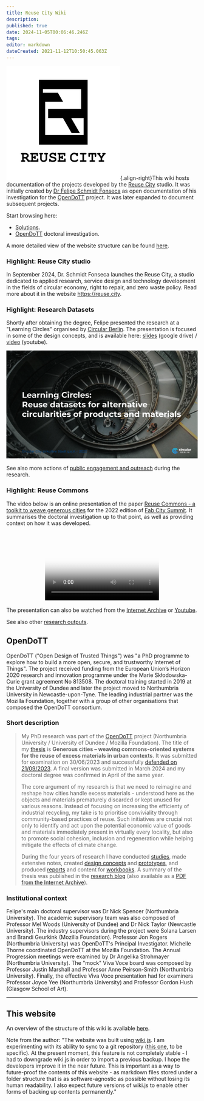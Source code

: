```yaml
---
title: Reuse City Wiki
description: 
published: true
date: 2024-11-05T00:06:46.246Z
tags: 
editor: markdown
dateCreated: 2021-11-12T10:50:45.063Z
---
```


![reuse-city-logo-branco.png](/reuse-city-logo-branco.png){.align-right}This wiki hosts documentation of the projects developed by the [Reuse City](https://reuse.city) studio. It was initially created by [Dr Felipe Schmidt Fonseca](https://is.efeefe.me) as open documentation of his investigation for the  [OpenDoTT](#opendott) project. It was later expanded to document subsequent projects.

Start browsing here:

- [Solutions](/solutions).
- [OpenDoTT](/opendott) doctoral investigation.
<!-- - [Projects](/projects) -->

A more detailed view of the website structure can be found [here](structure). 

### Highlight: Reuse City studio

In September 2024, Dr. Schmidt Fonseca launches the Reuse City, a studio dedicated to applied research, service design and technology development in the fields of circular economy, right to repair, and zero waste policy. Read more about it in the website https://reuse.city.

### Highlight: Research Datasets

Shortly after obtaining the degree, Felipe presented the research at a "Learning Circles" organised by [Circular Berlin](https://circular.berlin/). The presentation is focused in some of the design concepts, and is available here: [slides](https://drive.google.com/file/d/1p6kF7NGQzNWw8O5kPTP9Pt8CE5tvURVf/view) (google drive) / [video](https://www.youtube.com/watch?v=tUn0bJl5wAE&feature=youtu.be) (youtube).

![Learning Circle](/opendott/images/learning-circle.png)

See also more actions of [public engagement and outreach](/opendott/public) during the research.

### Highlight: Reuse Commons

The video below is an online presentation of the paper [Reuse Commons - a toolkit to weave generous cities](https://zenodo.org/record/7432153) for the 2022 edition of [Fab City Summit](https://bali.fabevent.org/). It summarises the doctoral investigation up to that point, as well as providing context on how it was developed.

&nbsp;

<div align=center>
	<video  poster="/reuse-commons_placeholder.png"  controls>
  	<source src="https://archive.org/download/reuse-commons_fab-city/Fonseca-Fab17.mp4" type="video/mp4">
  Your browser does not support embedded videos.
	</video>
</div>

The presentation can also be watched from the [Internet Archive](https://archive.org/details/reuse-commons_fab-city) or [Youtube](https://www.youtube.com/watch?v=9FffmnQeZCU&feature=youtu.be).

See also other [research outputs](/opendott/outputs).


## OpenDoTT

OpenDoTT ("Open Design of Trusted Things") was "a PhD programme to explore how to build a more open, secure, and trustworthy Internet of Things". The project received funding from the European Union’s Horizon 2020 research and innovation programme under the Marie Skłodowska-Curie grant agreement No 813508. The doctoral training started in 2019 at the University of Dundee and later the project moved to Northumbria University in Newcastle-upon-Tyne. The leading industrial partner was the Mozilla Foundation, together with a group of other organisations that composed the OpenDoTT consortium.

### Short description

> My PhD research was part of the [OpenDoTT](#opendott) project (Northumbria University / University of Dundee / Mozilla Foundation). The title of my [thesis](/opendott/thesis) is **Generous cities – weaving commons-oriented systems for the reuse of excess materials in urban contexts**. It was submitted for examination on 30/06/2023 and successfully [defended on 21/09/2023](https://is.efeefe.me/opendott/phd-success). A final version was submitted in March 2024 and my doctoral degree was confirmed in April of the same year.
>
> The core argument of my research is that we need to reimagine and reshape how cities handle excess materials - understood here as the objects and materials prematurely discarded or kept unused for various reasons. Instead of focusing on increasing the efficienty of industrial recycling, my take is to prioritise conviviality through community-based practices of reuse. Such initiatives are crucial not only to identify and act upon the potential economic value of goods and materials immediately present in virtually every locality, but also to promote social cohesion, inclusion and regeneration while helping mitigate the effects of climate change.
>
> During the four years of research I have conducted [studies](/opendott/studies), made extensive notes, created [design concepts](/opendott/concepts) and [prototypes](/opendott/prototypes), and produced [reports](/opendott/reports) and content for [workbooks](/opendott/workbooks). A summary of the thesis was published in the [research blog](https://is.efeefe.me/opendott/generous-cities-summary) (also available as a [PDF from the Internet Archive](https://archive.org/details/generous-cities-summary)).

### Institutional context

Felipe's main doctoral supervisor was Dr Nick Spencer (Northumbria University). The academic supervisory team was also composed of Professor Mel Woods (University of Dundee) and Dr Nick Taylor (Newcastle University). The industry supervisors during the project were Solana Larsen and Brandi Geurkink (Mozilla Foundation). Professor Jon Rogers (Northumbria University) was OpenDoTT's Principal Investigator. Michelle Thorne coordinated OpenDoTT at the Mozilla Foundation. The Annual Progression meetings were examined by Dr Angelika Strohmayer (Northumbria University). The "mock" Viva Voce board was composed by Professor Justin Marshall and Professor Anne Peirson-Smith (Northumbria University). Finally, the effective Viva Voce presentation had for examiners Professor Joyce Yee (Northumbria University) and Professor Gordon Hush (Glasgow School of Art).

---

## This website

An overview of the structure of this wiki is available [here](structure).

Note from the author: "The website was built using [wiki.js](https://js.wiki/). I am experimenting with its ability to sync to a git repository ([this one](https://github.com/reuse-city/wiki/), to be specific). At the present moment, this feature is not completely stable - I had to downgrade wiki.js in order to import a previous backup. I hope the developers improve it in the near future. This is important as a way to future-proof the contents of this website - as markdown files stored under a folder structure that is as software-agnostic as possible without losing its human readability. I also expect future versions of wiki.js to enable other forms of backing up contents permanently."
